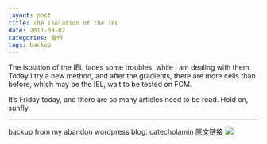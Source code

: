 ```yaml
---
layout: post
title: The isolation of the IEL
date: 2011-09-02
categories: 备份
tags: backup
---
```


The isolation of the IEL faces some troubles, while I am dealing with them. Today I try a new method, and after the gradients, there are more cells than before, which may be the IEL, wait to be tested on FCM.

It’s Friday today, and there are so many articles need to be read. Hold on, sunfly.

----

backup from my abandon wordpress blog: catecholamin  [原文链接]()
![](https://catecholamin.wordpress.com/2011/09/02/15/)

